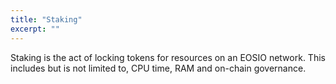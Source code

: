 ```yaml
---
title: "Staking"
excerpt: ""
---
```

Staking is the act of locking tokens for resources on an EOSIO network. This includes but is not limited to, CPU time, RAM and on-chain governance.